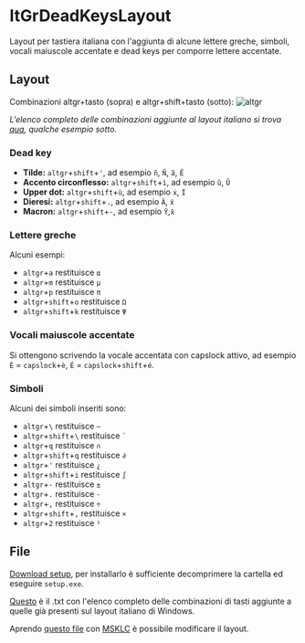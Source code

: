 # ItGrDeadKeysLayout
Layout per tastiera italiana con l'aggiunta di alcune lettere greche, simboli, vocali maiuscole accentate e dead keys per comporre lettere accentate.

## Layout
Combinazioni altgr+tasto (sopra) e altgr+shift+tasto (sotto): 
![altgr](../main/altgr.png)

*L'elenco completo delle combinazioni aggiunte al layout italiano si trova [qua](../main/combinazioni.txt), qualche esempio sotto.*
### Dead key
* **Tilde:** `altgr`+`shift`+`'`, ad esempio `ñ`, `Ñ`, `ã`, `Ẽ`
* **Accento circonflesso:** `altgr`+`shift`+`ì`, ad esempio `û`, `Û`
* **Upper dot:** `altgr`+`shift`+`ù`, ad esempio `ẋ`, `İ`
* **Dieresi:** `altgr`+`shift`+`.`, ad esempio `Ä`, `ẍ`
* **Macron:** `altgr`+`shift`+`-`, ad esempio `Ȳ`,`̄x`
### Lettere greche
Alcuni esempi:
* `altgr`+`a` restituisce `α`
* `altgr`+`m` restituisce `μ`
* `altgr`+`p` restituisce `π`
* `altgr`+`shift`+`o` restituisce `Ω`
* `altgr`+`shift`+`k` restituisce `Ψ`
### Vocali maiuscole accentate
Si ottengono scrivendo la vocale accentata con capslock attivo, ad esempio `È` = `capslock`+`è`, `É` = `capslock`+`shift`+`é`.
### Simboli
Alcuni dei simboli inseriti sono:
* `altgr`+`\` restituisce `~`
* `altgr`+`shift`+`\` restituisce ``` ` ```
* `altgr`+`q` restituisce `∩`
* `altgr`+`shift`+`q` restituisce `∂`
* `altgr`+`'` restituisce `¿`
* `altgr`+`shift`+`i` restituisce `∫`
* `altgr`+`-` restituisce `±`
* `altgr`+`.` restituisce `·`
* `altgr`+`,` restituisce `÷`
* `altgr`+`shift`+`,` restituisce `×`
* `altgr`+`2` restituisce `²`
## File
[Download setup](../main/setup), per installarlo è sufficiente decomprimere la cartella ed eseguire `setup.exe`.

[Questo](../main/combinazioni.txt) è il .txt con l'elenco completo delle combinazioni di tasti aggiunte a quelle già presenti sul layout italiano di Windows.

Aprendo [questo file](../main/sorgente.klc) con [MSKLC](https://www.microsoft.com/en-us/download/details.aspx?id=102134) è possibile modificare il layout.
